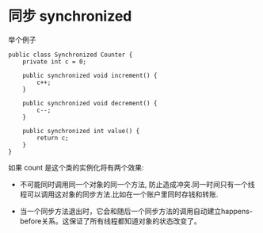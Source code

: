 # 同步 synchronized

举个例子

    public class Synchronized Counter {
        private int c = 0;

        public synchronized void increment() {
            c++;
        }

        public synchronized void decrement() {
            c--;
        }

        public synchronized int value() {
            return c;
        }
    }

如果 count 是这个类的实例化将有两个效果:

* 不可能同时调用同一个对象的同一个方法, 防止造成冲突.同一时间只有一个线程可以调用这对象的同步方法.比如在一个账户里同时存钱和转账.

* 当一个同步方法退出时，它会和随后一个同步方法的调用自动建立happens-before关系。这保证了所有线程都知道对象的状态改变了。




